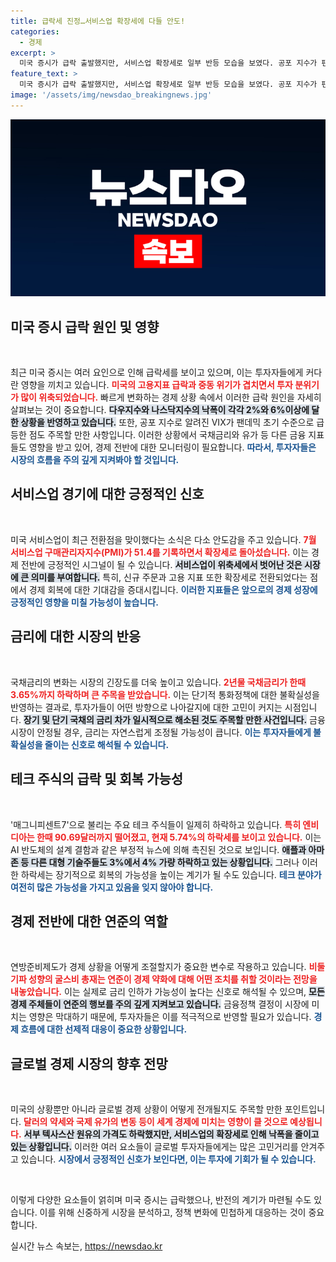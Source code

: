 ```yaml
---
title: 급락세 진정…서비스업 확장세에 다들 안도!
categories:
  - 경제
excerpt: >
  미국 증시가 급락 출발했지만, 서비스업 확장세로 일부 반등 모습을 보였다. 공포 지수가 팬데믹 초기 수준까지 치솟으며 불안감이 커진 가운데, 연준의 금리 인하 가능성도 제기되고 있다.
feature_text: >
  미국 증시가 급락 출발했지만, 서비스업 확장세로 일부 반등 모습을 보였다. 공포 지수가 팬데믹 초기 수준까지 치솟으며 불안감이 커진 가운데, 연준의 금리 인하 가능성도 제기되고 있다.
image: '/assets/img/newsdao_breakingnews.jpg'
---
```


<p><img src="/assets/img/newsdao_breakingnews.jpg" alt="implanttips 속보" /></p>

<h2 data-ke-size="size26">미국 증시 급락 원인 및 영향</h2>

<p data-ke-size="size16">&nbsp;</p> 

<p>최근 미국 증시는 여러 요인으로 인해 급락세를 보이고 있으며, 이는 투자자들에게 커다란 영향을 끼치고 있습니다. <b><span style="color: #ee2323;">미국의 고용지표 급락과 중동 위기가 겹치면서 투자 분위기가 많이 위축되었습니다.</span></b> 빠르게 변화하는 경제 상황 속에서 이러한 급락 원인을 자세히 살펴보는 것이 중요합니다. <b><span style="background-color: #21538527;">다우지수와 나스닥지수의 낙폭이 각각 2%와 6%이상에 달한 상황을 반영하고 있습니다.</span></b> 또한, 공포 지수로 알려진 VIX가 팬데믹 초기 수준으로 급등한 점도 주목할 만한 사항입니다. 이러한 상황에서 국채금리와 유가 등 다른 금융 지표들도 영향을 받고 있어, 경제 전반에 대한 모니터링이 필요합니다. <b><span style="color: #1a5490;">따라서, 투자자들은 시장의 흐름을 주의 깊게 지켜봐야 할 것입니다.</span></b></p>

<h2 data-ke-size="size26">서비스업 경기에 대한 긍정적인 신호</h2>

<p data-ke-size="size16">&nbsp;</p> 

<p>미국 서비스업이 최근 전환점을 맞이했다는 소식은 다소 안도감을 주고 있습니다. <b><span style="color: #ee2323;">7월 서비스업 구매관리자지수(PMI)가 51.4를 기록하면서 확장세로 돌아섰습니다.</span></b> 이는 경제 전반에 긍정적인 시그널이 될 수 있습니다. <b><span style="background-color: #21538527;">서비스업이 위축세에서 벗어난 것은 시장에 큰 의미를 부여합니다.</span></b> 특히, 신규 주문과 고용 지표 또한 확장세로 전환되었다는 점에서 경제 회복에 대한 기대감을 증대시킵니다. <b><span style="color: #1a5490;">이러한 지표들은 앞으로의 경제 성장에 긍정적인 영향을 미칠 가능성이 높습니다.</span></b></p>

<h2 data-ke-size="size26">금리에 대한 시장의 반응</h2>

<p data-ke-size="size16">&nbsp;</p> 

<p>국채금리의 변화는 시장의 긴장도를 더욱 높이고 있습니다. <b><span style="color: #ee2323;">2년물 국채금리가 한때 3.65%까지 하락하며 큰 주목을 받았습니다.</span></b> 이는 단기적 통화정책에 대한 불확실성을 반영하는 결과로, 투자가들이 어떤 방향으로 나아갈지에 대한 고민이 커지는 시점입니다. <b><span style="background-color: #21538527;">장기 및 단기 국채의 금리 차가 일시적으로 해소된 것도 주목할 만한 사건입니다.</span></b> 금융 시장이 안정될 경우, 금리는 자연스럽게 조정될 가능성이 큽니다. <b><span style="color: #1a5490;">이는 투자자들에게 불확실성을 줄이는 신호로 해석될 수 있습니다.</span></b></p>

<h2 data-ke-size="size26">테크 주식의 급락 및 회복 가능성</h2>

<p data-ke-size="size16">&nbsp;</p> 

<p>'매그니피센트7'으로 불리는 주요 테크 주식들이 일제히 하락하고 있습니다. <b><span style="color: #ee2323;">특히 엔비디아는 한때 90.69달러까지 떨어졌고, 현재 5.74%의 하락세를 보이고 있습니다.</span></b> 이는 AI 반도체의 설계 결함과 같은 부정적 뉴스에 의해 촉진된 것으로 보입니다. <b><span style="background-color: #21538527;">애플과 아마존 등 다른 대형 기술주들도 3%에서 4% 가량 하락하고 있는 상황입니다.</span></b> 그러나 이러한 하락세는 장기적으로 회복의 가능성을 높이는 계기가 될 수도 있습니다. <b><span style="color: #1a5490;">테크 분야가 여전히 많은 가능성을 가지고 있음을 잊지 않아야 합니다.</span></b></p>

<h2 data-ke-size="size26">경제 전반에 대한 연준의 역할</h2>

<p data-ke-size="size16">&nbsp;</p> 

<p>연방준비제도가 경제 상황을 어떻게 조절할지가 중요한 변수로 작용하고 있습니다. <b><span style="color: #ee2323;">비둘기파 성향의 굴스비 총재는 연준이 경제 약화에 대해 어떤 조치를 취할 것이라는 전망을 내놓았습니다.</span></b> 이는 실제로 금리 인하가 가능성이 높다는 신호로 해석될 수 있으며, <b><span style="background-color: #21538527;">모든 경제 주체들이 연준의 행보를 주의 깊게 지켜보고 있습니다.</span></b> 금융정책 결정이 시장에 미치는 영향은 막대하기 때문에, 투자자들은 이를 적극적으로 반영할 필요가 있습니다. <b><span style="color: #1a5490;">경제 흐름에 대한 선제적 대응이 중요한 상황입니다.</span></b></p>

<h2 data-ke-size="size26">글로벌 경제 시장의 향후 전망</h2>

<p data-ke-size="size16">&nbsp;</p> 

<p>미국의 상황뿐만 아니라 글로벌 경제 상황이 어떻게 전개될지도 주목할 만한 포인트입니다. <b><span style="color: #ee2323;">달러의 약세와 국제 유가의 변동 등이 세계 경제에 미치는 영향이 클 것으로 예상됩니다.</span></b> <b><span style="background-color: #21538527;">서부 텍사스산 원유의 가격도 하락했지만, 서비스업의 확장세로 인해 낙폭을 줄이고 있는 상황입니다.</span></b> 이러한 여러 요소들이 글로벌 투자자들에게는 많은 고민거리를 안겨주고 있습니다. <b><span style="color: #1a5490;">시장에서 긍정적인 신호가 보인다면, 이는 투자에 기회가 될 수 있습니다.</span></b></p>

<p data-ke-size="size16">&nbsp;</p> 

<p>이렇게 다양한 요소들이 얽히며 미국 증시는 급락했으나, 반전의 계기가 마련될 수도 있습니다. 이를 위해 신중하게 시장을 분석하고, 정책 변화에 민첩하게 대응하는 것이 중요합니다.</p>
실시간 뉴스 속보는, <a href="https://newsdao.kr" rel="dofollow">https://newsdao.kr</a>


